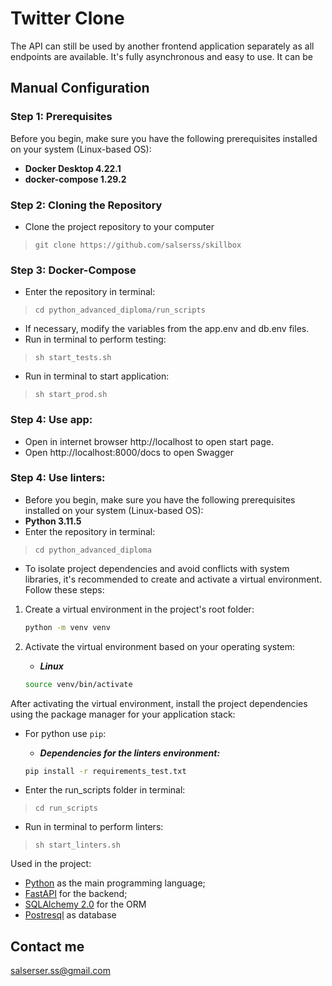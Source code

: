# Twitter Clone


The API can still be used by another frontend application separately as all endpoints are available. 
It's fully asynchronous and easy to use. It can be 

## **Manual Configuration**

### Step 1: Prerequisites

Before you begin, make sure you have the following prerequisites installed on your system (Linux-based OS):

- **Docker Desktop 4.22.1**
- **docker-compose 1.29.2**

### Step 2: Cloning the Repository

- Clone the project repository to your computer
> ``git clone https://github.com/salserss/skillbox``

### Step 3: **Docker-Compose**
- Enter the repository in terminal:  
> ``cd python_advanced_diploma/run_scripts``
- If necessary, modify the variables from the app.env and db.env files.
- Run in terminal to perform testing:
> ``sh start_tests.sh``

- Run in terminal to start application:

> ``sh start_prod.sh``
   
### Step 4: Use app:
- Open in internet browser http://localhost to open start page. 
- Open http://localhost:8000/docs to open Swagger


### Step 4: Use linters:
- Before you begin, make sure you have the following prerequisites installed on your system (Linux-based OS):
- **Python 3.11.5**
- Enter the repository in terminal:  
> ``cd python_advanced_diploma``
- To isolate project dependencies and avoid conflicts with system libraries, it's recommended to create and activate a virtual environment. Follow these steps:

1. Create a virtual environment in the project's root folder:

   ```bash
   python -m venv venv
2. Activate the virtual environment based on your operating system:
   * ***Linux***
    ```bash
    source venv/bin/activate
    ```
After activating the virtual environment, install the project dependencies using the package manager for your application stack:
- For python use `pip`:
  * ***Dependencies for the linters environment:***
   ```bash
   pip install -r requirements_test.txt
    ```

- Enter the run_scripts folder in terminal:
> ``cd run_scripts``
- Run in terminal to perform linters:
> ``sh start_linters.sh``



Used in the project:

- [Python](https://www.python.org/) as the main programming language;
- [FastAPI](https://fastapi.tiangolo.com/) for the backend;
- [SQLAlchemy 2.0](https://www.sqlalchemy.org) for the ORM
- [Postresql](https://www.postgresql.org) as database

## Contact me

salserser.ss@gmail.com
